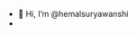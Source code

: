 - 👋 Hi, I’m @hemalsuryawanshi
-

<!---
hemalsuryawanshi/hemalsuryawanshi is a ✨ special ✨ repository because its `README.md` (this file) appears on your GitHub profile.
You can click the Preview link to take a look at your changes.
--->
